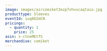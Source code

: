 ```yaml
---
image: images/aircomiket3ezp7vhvucaqtaio.jpg
producttype: Sleeves
eventId: iuq6O2mCN
pricings:
  - quantity: 1
    price: 25
asin: s-ctneMEtTS
merchandise: comiket
---
```

